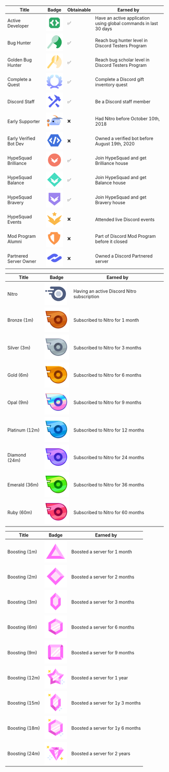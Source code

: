 | Title                       | Badge                                 | Obtainable | Earned by                                                       |
|----------------------------|----------------------------------------|------------|------------------------------------------------------------------|
| Active Developer           | ![badge](png/active_developer.png)     | ✅         | Have an active application using global commands in last 30 days |
| Bug Hunter                 | ![badge](png/bug_hunter.png)           | ✅         | Reach bug hunter level in Discord Testers Program                |
| Golden Bug Hunter          | ![badge](png/golden_bug_hunter.png)    | ✅         | Reach bug scholar level in Discord Testers Program               |
| Complete a Quest           | ![badge](png/complete_a_quest.png)     | ✅         | Complete a Discord gift inventory quest                          |
| Discord Staff              | ![badge](png/discord_staff.png)        | ✅         | Be a Discord staff member                                        |
| Early Supporter            | ![badge](png/early_supporter.png)      | ❌         | Had Nitro before October 10th, 2018                              |
| Early Verified Bot Dev     | ![badge](png/early_verified_bot_developer.png) | ❌ | Owned a verified bot before August 19th, 2020                    |
| HypeSquad Brilliance       | ![badge](png/hypesquad_brilliance.png) | ✅         | Join HypeSquad and get Brilliance house                          |
| HypeSquad Balance          | ![badge](png/hypesquad_balance.png)    | ✅         | Join HypeSquad and get Balance house                             |
| HypeSquad Bravery          | ![badge](png/hypesquad_bravery.png)    | ✅         | Join HypeSquad and get Bravery house                             |
| HypeSquad Events           | ![badge](png/hypesquad_events.png)     | ❌         | Attended live Discord events                                     |
| Mod Program Alumni         | ![badge](png/moderator_programs_aluminum.png) | ❌     | Part of Discord Mod Program before it closed                     |
| Partnered Server Owner     | ![badge](png/partner_server_owner.png) | ❌         | Owned a Discord Partnered server                                 |


| Title          | Badge                             | Earned by                                  |
|---------------|------------------------------------|---------------------------------------------|
| Nitro          | ![badge](png/nitro.png)           | Having an active Discord Nitro subscription |
| Bronze (1m)    | ![badge](png/nitro_bronze.png)     | Subscribed to Nitro for 1 month             |
| Silver (3m)    | ![badge](png/nitro_silver.png)     | Subscribed to Nitro for 3 months            |
| Gold (6m)      | ![badge](png/nitro_gold.png)       | Subscribed to Nitro for 6 months            |
| Opal (9m)      | ![badge](png/nitro_opal.png)       | Subscribed to Nitro for 9 months            |
| Platinum (12m) | ![badge](png/nitro_platinum.png)   | Subscribed to Nitro for 12 months           |
| Diamond (24m)  | ![badge](png/nitro_diamond.png)    | Subscribed to Nitro for 24 months           |
| Emerald (36m)  | ![badge](png/nitro_emerald.png)    | Subscribed to Nitro for 36 months           |
| Ruby (60m)     | ![badge](png/nitro_ruby.png)       | Subscribed to Nitro for 60 months           |


| Title              | Badge                              | Earned by                        |
|-------------------|-------------------------------------|----------------------------------|
| Boosting (1m)     | ![badge](png/boost_1_months.png)     | Boosted a server for 1 month     |
| Boosting (2m)     | ![badge](png/boost_2_months.png)     | Boosted a server for 2 months    |
| Boosting (3m)     | ![badge](png/boost_3_months.png)     | Boosted a server for 3 months    |
| Boosting (6m)     | ![badge](png/boost_6_months.png)     | Boosted a server for 6 months    |
| Boosting (9m)     | ![badge](png/boost_9_months.png)     | Boosted a server for 9 months    |
| Boosting (12m)    | ![badge](png/boost_12_months.png)    | Boosted a server for 1 year      |
| Boosting (15m)    | ![badge](png/boost_15_months.png)    | Boosted a server for 1y 3 months |
| Boosting (18m)    | ![badge](png/boost_18_months.png)    | Boosted a server for 1y 6 months |
| Boosting (24m)    | ![badge](png/boost_24_months.png)    | Boosted a server for 2 years     |
